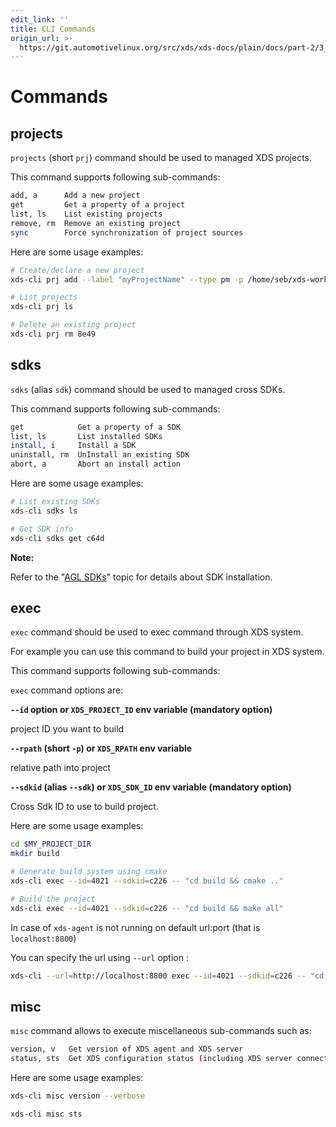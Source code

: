 ```yaml
---
edit_link: ''
title: CLI Commands
origin_url: >-
  https://git.automotivelinux.org/src/xds/xds-docs/plain/docs/part-2/3_xds-cli/3_commands.md?h=halibut
---
```


<!-- WARNING: This file is generated by fetch_docs.js using /home/boron/Documents/AGL/docs-webtemplate/site/_data/tocs/devguides/halibut/xds-docs-guides-devguides-book.yml -->

# Commands

## projects

`projects` (short `prj`) command should be used to managed XDS projects.

This command supports following sub-commands:

```bash
add, a      Add a new project
get         Get a property of a project
list, ls    List existing projects
remove, rm  Remove an existing project
sync        Force synchronization of project sources
```

Here are some usage examples:

```bash
# Create/declare a new project
xds-cli prj add --label "myProjectName" --type pm -p /home/seb/xds-workspace/myProject -sp /home/devel/xds-workspace/myProject

# List projects
xds-cli prj ls

# Delete an existing project
xds-cli prj rm 8e49
```

## sdks

`sdks` (alias `sdk`) command should be used to managed cross SDKs.

This command supports following sub-commands:

```bash
get            Get a property of a SDK
list, ls       List installed SDKs
install, i     Install a SDK
uninstall, rm  UnInstall an existing SDK
abort, a       Abort an install action
```

Here are some usage examples:

```bash
# List existing SDKs
xds-cli sdks ls

# Get SDK info
xds-cli sdks get c64d
```

<!-- section-note -->
**Note:**

Refer to the
"[AGL SDKs](../../part-1/install-sdk.html)"
topic for details about SDK installation.

<!-- end-section-note -->

## exec

`exec` command should be used to exec command through XDS system.

For example you can use this command to build your project in XDS system.

This command supports following sub-commands:

`exec` command options are:

**`--id` option or `XDS_PROJECT_ID` env variable (**mandatory option**)**

project ID you want to build

**`--rpath` (short `-p`) or `XDS_RPATH` env variable**

relative path into project

**`--sdkid` (alias `--sdk`) or `XDS_SDK_ID` env variable (**mandatory option**)**

Cross Sdk ID to use to build project.

Here are some usage examples:

```bash
cd $MY_PROJECT_DIR
mkdir build

# Generate build system using cmake
xds-cli exec --id=4021 --sdkid=c226 -- "cd build && cmake .."

# Build the project
xds-cli exec --id=4021 --sdkid=c226 -- "cd build && make all"
```

In case of `xds-agent` is not running on default url:port (that is `localhost:8800`)

You can specify the url using `--url` option :

```bash
xds-cli --url=http://localhost:8800 exec --id=4021 --sdkid=c226 -- "cd build && make all"
```

## misc

`misc` command allows to execute miscellaneous sub-commands such as:

```bash
version, v   Get version of XDS agent and XDS server
status, sts  Get XDS configuration status (including XDS server connection)
```

Here are some usage examples:

```bash
xds-cli misc version --verbose

xds-cli misc sts
```
